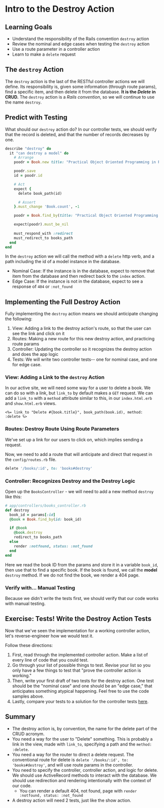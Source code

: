 # Intro to the Destroy Action

## Learning Goals

- Understand the responsibility of the Rails convention `destroy` action
- Review the nominal and edge cases when testing the `destroy` action
- Use a route parameter in a controller action
- Learn to make a `delete` request

## The `destroy` Action

The `destroy` action is the last of the RESTful controller actions we will define. Its responsibility is, given some information (through route params), find a specific item, and then delete it from the database. **It is the _Delete_ in CRUD.** The `destroy` action is a _Rails convention_, so we will continue to use the name `destroy`.

## Predict with Testing

What should our `destroy` action do?  In our controller tests, we should verify that the record is deleted, and that the number of records decreases by one.  

```ruby
describe "destroy" do
  it "can destroy a model" do
    # Arrange
    poodr = Book.new title: "Practical Object Oriented Programming in Ruby", author: "Sandi Metz"

    poodr.save
    id = poodr.id

    # Act
    expect {
      delete book_path(id)

      # Assert
    }.must_change 'Book.count', -1

    poodr = Book.find_by(title: "Practical Object Oriented Programming in Ruby")

    expect(poodr).must_be_nil
    
    must_respond_with :redirect
    must_redirect_to books_path
  end
end
```

In the `destroy` action we will call the method with a `delete` http verb, and a path including the id of a model instance in the database.

- Nominal Case: If the instance is in the database, expect to remove that item from the database and then redirect back to the `index` action.
- Edge Case: If the instance is not in the database, expect to see a response of `404` or `:not_found`

## Implementing the Full Destroy Action

Fully implementing the `destroy` action means we should anticipate changing the following:

1. View: Adding a link to the destroy action's route, so that the user can see the link and click on it
1. Routes: Making a new route for this new destroy action, and practicing route params
1. Controller: Updating the controller so it recognizes the destroy action and does the app logic
1. Tests: We will write two controller tests-- one for nominal case, and one for edge case.

### View: Adding a Link to the `destroy` Action

In our active site, we will need some way for a user to delete a book.  We can do so with a link, but `link_to` by default makes a `GET` request.  We can add a `link_to` with a `method` attribute similar to this, in our `index.html.erb` and `show.html.erb` views.

```erb
<%= link_to "Delete #{book.title}", book_path(book.id), method: :delete %>
```

### Routes: Destroy Route Using Route Parameters

We've set up a link for our users to click on, which implies sending a request.

Now, we need to add a route that will anticipate and direct that request in the `config/routes.rb` file.

```ruby
delete '/books/:id', to: 'books#destroy'
```

### Controller: Recognizes Destroy and the Destroy Logic

Open up the `BooksController` - we will need to add a new method `destroy` like this:

```ruby
# app/controllers/books_controller.rb
def destroy
  book_id = params[:id]
  @book = Book.find_by(id: book_id)

  if @book
    @book.destroy
    redirect_to books_path
  else
    render :notfound, status: :not_found
  end
end
```

Here we read the book ID from the params and store it in a variable `book_id`, then use that to find a specific book.  If the book is found, we call the **model** `destroy` method.  If we do not find the book, we render a 404 page.

### Verify with... Manual Testing

Because we didn't write the tests first, we should verify that our code works with manual testing.

## Exercise: Tests! Write the Destroy Action Tests

Now that we've seen the implementation for a working controller action, let's reverse-engineer how we would test it.

Follow these directions:

1. First, read through the implemented controller action. Make a list of every line of code that you could test.
2. Go through your list of possible things to test. Revise your list so you only have a few things to test that "prove the controller action is working."
3. Then, write your first draft of two tests for the destroy action. One test should be the "nominal case" and one should be an "edge case," that anticipates something atypical happening. Feel free to use the code samples above.
4. Lastly, compare your tests to a solution for the controller tests [here](https://raw.githubusercontent.com/Ada-Developers-Academy/textbook-curriculum/master/08-rails/code_samples/destroy_controller_tests.rb).

## Summary

- The destroy action is, by convention, the name for the delete part of the CRUD acronym.
- You need a way for the user to "Delete" something. This is probably a link in the view, made with `link_to`, specifying a path and the `method: :delete`.
- You need a way for the router to direct a delete request. The conventional route for delete is `delete '/books/:id', to: 'books#destroy'`, and will use route params in the controller.
- You need to specify the controller, controller action, and logic for delete. We should use ActiveRecord methods to interact with the database. We should use redirection and rendering intentionally with the context of our code.
  - You can render a default 404, not found, page with `render :notfound, status: :not_found`
- A destroy action will need 2 tests, just like the show action.